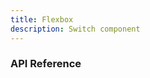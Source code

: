 ```yaml
---
title: Flexbox
description: Switch component
---
```


<script lang="ts">
    import {docFlexboxPropsDefs} from '$lib/components/Flexbox/Flexbox.props';
    import ApiReference from '$lib-doc/components/ApiReference.svelte';
</script>

### API Reference

<ApiReference data={docFlexboxPropsDefs}></ApiReference>

